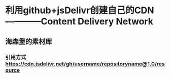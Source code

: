 # 利用github+jsDelivr创建自己的CDN————Content Delivery Network
## 海森堡的素材库
### 引用方式 https://cdn.jsdelivr.net/gh/username/repositoryname@1.0/resource
